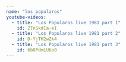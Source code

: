```yaml
---
name: "los popularos"
youtube-videos:
  - title: "Los Popularos live 1981 part 1"
    id: ZTnSkdIa-eI
  - title: "Los Popularos live 1981 part 2"
    id: D-YjTH2wZk4
  - title: "Los Popularos live 1981 part 3"
    id: 6b8PdmLU6o0
---
```

